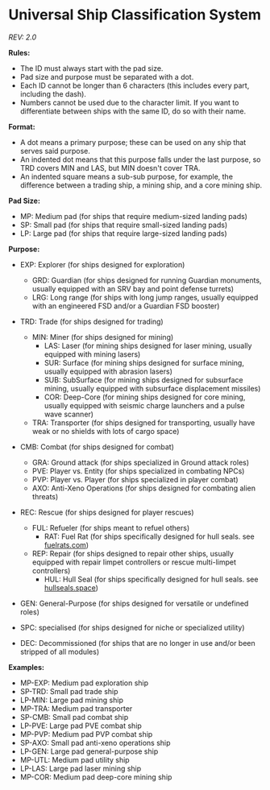 # Universal Ship Classification System
*REV: 2.0*

**Rules:**
- The ID must always start with the pad size.
- Pad size and purpose must be separated with a dot.
- Each ID cannot be longer than 6 characters (this includes every part, including the dash).
- Numbers cannot be used due to the character limit. If you want to differentiate between ships with the same ID, do so with their name.

**Format:**
- A dot means a primary purpose; these can be used on any ship that serves said purpose.
- An indented dot means that this purpose falls under the last purpose, so TRD covers MIN and LAS, but MIN doesn't cover TRA.
- An indented square means a sub-sub purpose, for example, the difference between a trading ship, a mining ship, and a core mining ship.

**Pad Size:**
- MP: Medium pad (for ships that require medium-sized landing pads)    
- SP: Small pad (for ships that require small-sized landing pads)    
- LP: Large pad (for ships that require large-sized landing pads)    

**Purpose:**
- EXP: Explorer (for ships designed for exploration)    
  - GRD: Guardian (for ships designed for running Guardian monuments, usually equipped with an SRV bay and point defense turrets)    
  - LRG: Long range (for ships with long jump ranges, usually equipped with an engineered FSD and/or a Guardian FSD booster)    
- TRD: Trade (for ships designed for trading)    
  - MIN: Miner (for ships designed for mining)    
    - LAS: Laser (for mining ships designed for laser mining, usually equipped with mining lasers)    
    - SUR: Surface (for mining ships designed for surface mining, usually equipped with abrasion lasers)    
    - SUB: SubSurface (for mining ships designed for subsurface mining, usually equipped with subsurface displacement missiles)    
    - COR: Deep-Core (for mining ships designed for core mining, usually equipped with seismic charge launchers and a pulse wave scanner)    
  - TRA: Transporter (for ships designed for transporting, usually have weak or no shields with lots of cargo space)    
- CMB: Combat (for ships designed for combat)    
  - GRA: Ground attack (for ships specialized in Ground attack roles)    
  - PVE: Player vs. Entity (for ships specialized in combating NPCs)    
  - PVP: Player vs. Player (for ships specialized in player combat)    
  - AXO: Anti-Xeno Operations (for ships designed for combating alien threats)    
- REC: Rescue (for ships designed for player rescues)    
  - FUL: Refueler (for ships meant to refuel others)
    - RAT: Fuel Rat (for ships specifically designed for hull seals. see [fuelrats.com](https://fuelrats.com))
  - REP: Repair (for ships designed to repair other ships, usually equipped with repair limpet controllers or rescue multi-limpet controllers)
    - HUL: Hull Seal (for ships specifically designed for hull seals. see [hullseals.space](https://hullseals.space))

        
- GEN: General-Purpose (for ships designed for versatile or undefined roles)    
- SPC: specialised (for ships designed for niche or specialized utility)   
- DEC: Decommissioned (for ships that are no longer in use and/or been stripped of all modules)    

**Examples:**
- MP-EXP: Medium pad exploration ship
- SP-TRD: Small pad trade ship
- LP-MIN: Large pad mining ship
- MP-TRA: Medium pad transporter
- SP-CMB: Small pad combat ship
- LP-PVE: Large pad PVE combat ship
- MP-PVP: Medium pad PVP combat ship
- SP-AXO: Small pad anti-xeno operations ship
- LP-GEN: Large pad general-purpose ship
- MP-UTL: Medium pad utility ship
- LP-LAS: Large pad laser mining ship
- MP-COR: Medium pad deep-core mining ship

